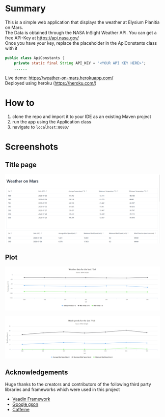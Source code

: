 # Summary
This is a simple web application that displays the weather at Elysium Planitia on Mars.  
The Data is obtained through the NASA InSight Weather API. You can get a free API-Key at https://api.nasa.gov/  
Once you have your key, replace the placeholder in the ApiConstants class with it  

```java
public class ApiConstants {
    private static final String API_KEY = "<YOUR API KEY HERE>";
    ......
```

Live demo: https://weather-on-mars.herokuapp.com/  
Deployed using heroku (https://heroku.com/)

# How to
1. clone the repo and import it to your IDE as an existing Maven project
2. run the app using the Application class
3. navigate to ```localhost:8080/```

# Screenshots
## Title page
![title page](screenshots/marsWeather01.png) 


## Plot
![line plot1](screenshots/MarsWeatherPlot1.png) 


![line plot2](screenshots/MarsWeatherPlot2.png)

## Acknowledgements
Huge thanks to the creators and contributors of the following third party libraries and frameworks which were used in this project  
+ [Vaadin Framework](https://vaadin.com/)  
+ [Google gson](https://github.com/google/gson)  
+ [Caffeine](https://github.com/ben-manes/caffeine)


